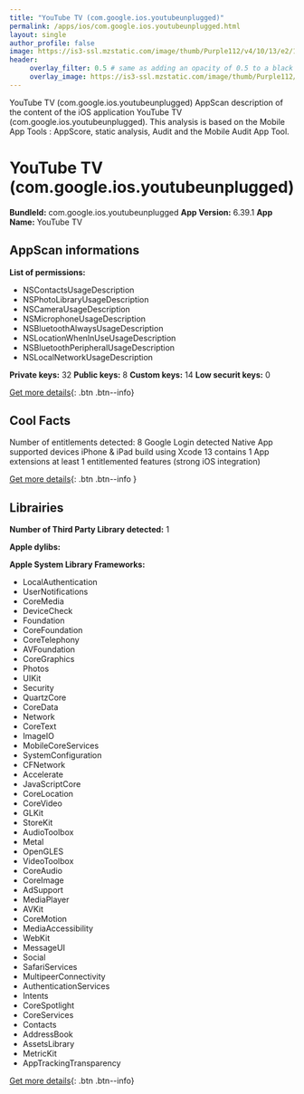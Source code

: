 ```yaml
---
title: "YouTube TV (com.google.ios.youtubeunplugged)"
permalink: /apps/ios/com.google.ios.youtubeunplugged.html
layout: single
author_profile: false
image: https://is3-ssl.mzstatic.com/image/thumb/Purple112/v4/10/13/e2/1013e272-6f3e-d611-26bb-2f59a4e1a44f/AppIconV2-0-0-1x_U007emarketing-0-0-0-7-0-0-sRGB-0-0-0-GLES2_U002c0-512MB-85-220-0-0.png/512x512bb.jpg
header: 
     overlay_filter: 0.5 # same as adding an opacity of 0.5 to a black background
     overlay_image: https://is3-ssl.mzstatic.com/image/thumb/Purple112/v4/10/13/e2/1013e272-6f3e-d611-26bb-2f59a4e1a44f/AppIconV2-0-0-1x_U007emarketing-0-0-0-7-0-0-sRGB-0-0-0-GLES2_U002c0-512MB-85-220-0-0.png/512x512bb.jpg
---
```

YouTube TV (com.google.ios.youtubeunplugged) AppScan description of the content of the iOS application YouTube TV (com.google.ios.youtubeunplugged). This analysis is based on the Mobile App Tools : AppScore, static analysis, Audit and the Mobile Audit App Tool.

# YouTube TV (com.google.ios.youtubeunplugged)

**BundleId:** com.google.ios.youtubeunplugged
**App Version:** 6.39.1
**App Name:** YouTube TV


## AppScan informations 

**List of permissions:** 
- NSContactsUsageDescription
- NSPhotoLibraryUsageDescription
- NSCameraUsageDescription
- NSMicrophoneUsageDescription
- NSBluetoothAlwaysUsageDescription
- NSLocationWhenInUseUsageDescription
- NSBluetoothPeripheralUsageDescription
- NSLocalNetworkUsageDescription
  
  
**Private keys:** 32
**Public keys:** 8
**Custom keys:** 14
**Low securit keys:** 0
  
[Get more details](/pricing.html){: .btn .btn--info}

## Cool Facts

Number of entitlements detected: 8
Google Login detected
Native App
supported devices iPhone & iPad
build using Xcode 13
contains 1 App extensions
at least 1 entitlemented features (strong iOS integration)
  
[Get more details](/pricing.html){: .btn .btn--info }

## Librairies 
**Number of Third Party Library detected:** 1


**Apple dylibs:**


**Apple System Library Frameworks:**
- LocalAuthentication
- UserNotifications
- CoreMedia
- DeviceCheck
- Foundation
- CoreFoundation
- CoreTelephony
- AVFoundation
- CoreGraphics
- Photos
- UIKit
- Security
- QuartzCore
- CoreData
- Network
- CoreText
- ImageIO
- MobileCoreServices
- SystemConfiguration
- CFNetwork
- Accelerate
- JavaScriptCore
- CoreLocation
- CoreVideo
- GLKit
- StoreKit
- AudioToolbox
- Metal
- OpenGLES
- VideoToolbox
- CoreAudio
- CoreImage
- AdSupport
- MediaPlayer
- AVKit
- CoreMotion
- MediaAccessibility
- WebKit
- MessageUI
- Social
- SafariServices
- MultipeerConnectivity
- AuthenticationServices
- Intents
- CoreSpotlight
- CoreServices
- Contacts
- AddressBook
- AssetsLibrary
- MetricKit
- AppTrackingTransparency


  
[Get more details](/pricing.html){: .btn .btn--info}

